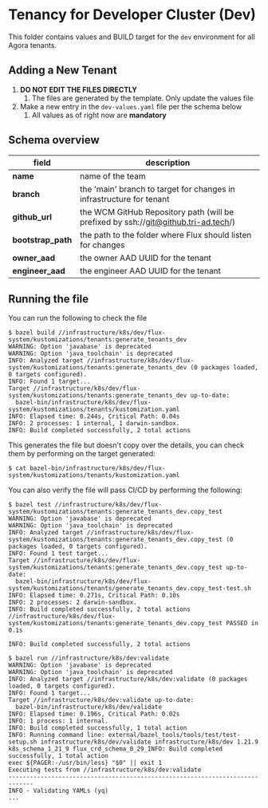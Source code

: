 # Tenancy for Developer Cluster (Dev)

This folder contains values and BUILD target for the `dev` environment for all
Agora tenants.

## Adding a New Tenant

1) **DO NOT EDIT THE FILES DIRECTLY**
    1) The files are generated by the template. Only update the values file
2) Make a new entry in the `dev-values.yaml` file per the schema below
    1) All values as of right now are **mandatory**

## Schema overview

| field              | description                                                                        |
|--------------------|------------------------------------------------------------------------------------|
| **name**           | name of the team                                                                   |
| **branch**         | the 'main' branch to target for changes in infrastructure for tenant               |
| **github_url**     | the WCM GitHub Repository path (will be prefixed by ssh://git@github.tri-ad.tech/) |
| **bootstrap_path** | the path to the folder where Flux should listen for changes                        | 
| **owner_aad**      | the owner AAD UUID for the tenant                                                  |
| **engineer_aad**   | the engineer AAD UUID for the tenant                                               |

## Running the file

You can run the following to check the file

```shell
$ bazel build //infrastructure/k8s/dev/flux-system/kustomizations/tenants:generate_tenants_dev
WARNING: Option 'javabase' is deprecated
WARNING: Option 'java_toolchain' is deprecated
INFO: Analyzed target //infrastructure/k8s/dev/flux-system/kustomizations/tenants:generate_tenants_dev (0 packages loaded, 0 targets configured).
INFO: Found 1 target...
Target //infrastructure/k8s/dev/flux-system/kustomizations/tenants:generate_tenants_dev up-to-date:
  bazel-bin/infrastructure/k8s/dev/flux-system/kustomizations/tenants/kustomization.yaml
INFO: Elapsed time: 0.244s, Critical Path: 0.04s
INFO: 2 processes: 1 internal, 1 darwin-sandbox.
INFO: Build completed successfully, 2 total actions
```

This generates the file but doesn't copy over the details, you can check them by
performing on the target generated:
```shell
$ cat bazel-bin/infrastructure/k8s/dev/flux-system/kustomizations/tenants/kustomization.yaml
```

You can also verify the file will pass CI/CD by performing the following:
```shell
$ bazel test //infrastructure/k8s/dev/flux-system/kustomizations/tenants:generate_tenants_dev.copy_test
WARNING: Option 'javabase' is deprecated
WARNING: Option 'java_toolchain' is deprecated
INFO: Analyzed target //infrastructure/k8s/dev/flux-system/kustomizations/tenants:generate_tenants_dev.copy_test (0 packages loaded, 0 targets configured).
INFO: Found 1 test target...
Target //infrastructure/k8s/dev/flux-system/kustomizations/tenants:generate_tenants_dev.copy_test up-to-date:
  bazel-bin/infrastructure/k8s/dev/flux-system/kustomizations/tenants/generate_tenants_dev.copy_test-test.sh
INFO: Elapsed time: 0.271s, Critical Path: 0.10s
INFO: 2 processes: 2 darwin-sandbox.
INFO: Build completed successfully, 2 total actions
//infrastructure/k8s/dev/flux-system/kustomizations/tenants:generate_tenants_dev.copy_test PASSED in 0.1s

INFO: Build completed successfully, 2 total actions

$ bazel run //infrastructure/k8s/dev:validate
WARNING: Option 'javabase' is deprecated
WARNING: Option 'java_toolchain' is deprecated
INFO: Analyzed target //infrastructure/k8s/dev:validate (0 packages loaded, 0 targets configured).
INFO: Found 1 target...
Target //infrastructure/k8s/dev:validate up-to-date:
  bazel-bin/infrastructure/k8s/dev/validate
INFO: Elapsed time: 0.196s, Critical Path: 0.02s
INFO: 1 process: 1 internal.
INFO: Build completed successfully, 1 total action
INFO: Running command line: external/bazel_tools/tools/test/test-setup.sh infrastructure/k8s/dev/validate infrastructure/k8s/dev 1.21.9 k8s_schema_1_21_9 flux_crd_schema_0_29_INFO: Build completed successfully, 1 total action
exec ${PAGER:-/usr/bin/less} "$0" || exit 1
Executing tests from //infrastructure/k8s/dev:validate
-----------------------------------------------------------------------------
INFO - Validating YAMLs (yq)
...

```
